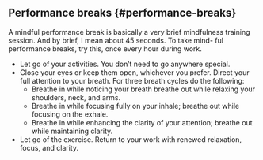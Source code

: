 ## Performance breaks {#performance-breaks}

A mindful performance break is basically a very brief mindfulness training session. And by brief, I mean about 45 seconds. To take mind- ful performance breaks, try this, once every hour during work.

*   Let go of your activities. You don’t need to go anywhere special.
*   Close your eyes or keep them open, whichever you prefer. Direct your full attention to your breath. For three breath cycles do the following:
    *   Breathe in while noticing your breath breathe out while relaxing your shoulders, neck, and arms.
    *   Breathe in while focusing fully on your inhale; breathe out while focusing on the exhale.
    *   Breathe in while enhancing the clarity of your attention; breathe out while maintaining clarity.
*   Let go of the exercise. Return to your work with renewed relaxation, focus, and clarity.